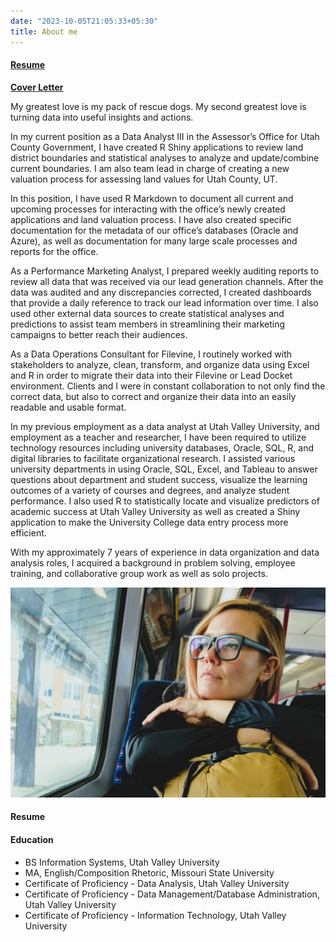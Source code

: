 ```yaml
---
date: "2023-10-05T21:05:33+05:30"
title: About me
---
```


#### [Resume](https://drive.google.com/file/d/18ovFEgYAbvRgCV6bSXoh5qDJXX_6cfYU/view?usp=sharing "Follow for my resume!")

[**Cover Letter**](https://drive.google.com/file/d/1qyt2a9eO6s0aC9ibKAiMPpENOauB9ADa/view?usp=sharing "Follow for my cover letter")

My greatest love is my pack of rescue dogs. My second greatest love is turning data into useful insights and actions.

In my current position as a Data Analyst III in the Assessor’s Office for Utah County Government, I have created R Shiny applications to review land district boundaries and statistical analyses to analyze and update/combine current boundaries. I am also team lead in charge of creating a new valuation process for assessing land values for Utah County, UT.

In this position, I have used R Markdown to document all current and upcoming processes for interacting with the office’s newly created applications and land valuation process. I have also created specific documentation for the metadata of our office’s databases (Oracle and Azure), as well as documentation for many large scale processes and reports for the office.

As a Performance Marketing Analyst, I prepared weekly auditing reports to review all data that was received via our lead generation channels. After the data was audited and any discrepancies corrected, I created dashboards that provide a daily reference to track our lead information over time. I also used other external data sources to create statistical analyses and predictions to assist team members in streamlining their marketing campaigns to better reach their audiences.

As a Data Operations Consultant for Filevine, I routinely worked with stakeholders to analyze, clean, transform, and organize data using Excel and R in order to migrate their data into their Filevine or Lead Docket environment. Clients and I were in constant collaboration to not only find the correct data, but also to correct and organize their data into an easily readable and usable format.

In my previous employment as a data analyst at Utah Valley University, and employment as a teacher and researcher, I have been required to utilize technology resources including university databases, Oracle, SQL, R, and digital libraries to facilitate organizational research. I assisted various university departments in using Oracle, SQL, Excel, and Tableau to answer questions about department and student success, visualize the learning outcomes of a variety of courses and degrees, and analyze student performance. I also used R to statistically locate and visualize predictors of academic success at Utah Valley University as well as created a Shiny application to make the University College data entry process more efficient.

With my approximately 7 years of experience in data organization and data analysis roles, I acquired a background in problem solving, employee training, and collaborative group work as well as solo projects.

![This is me](Me_TrainFr2.jpg)

#### Resume

#### Education

-   BS Information Systems, Utah Valley University
-   MA, English/Composition Rhetoric, Missouri State University
-   Certificate of Proficiency - Data Analysis, Utah Valley University
-   Certificate of Proficiency - Data Management/Database Administration, Utah Valley University
-   Certificate of Proficiency - Information Technology, Utah Valley University
